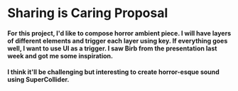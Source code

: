 # Sharing is Caring Proposal

#### For this project, I'd like to compose horror ambient piece. I will have layers of different elements and trigger each layer using key. If everything goes well, I want to use UI as a trigger. I saw Birb from the presentation last week and got me some inspiration.

#### I think it'll be challenging but interesting to create horror-esque sound using SuperCollider.
 
